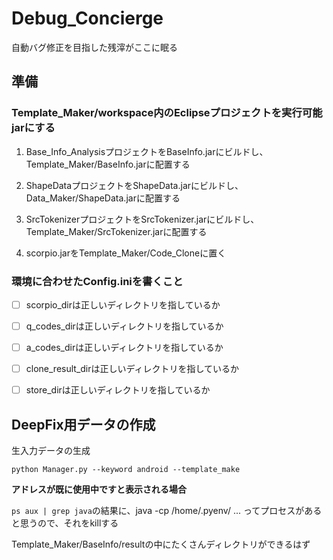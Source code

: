 # Debug_Concierge
自動バグ修正を目指した残滓がここに眠る

## 準備
### Template_Maker/workspace内のEclipseプロジェクトを実行可能jarにする

1. Base_Info_AnalysisプロジェクトをBaseInfo.jarにビルドし、Template_Maker/BaseInfo.jarに配置する

1. ShapeDataプロジェクトをShapeData.jarにビルドし、Data_Maker/ShapeData.jarに配置する

1. SrcTokenizerプロジェクトをSrcTokenizer.jarにビルドし、Template_Maker/SrcTokenizer.jarに配置する

1. scorpio.jarをTemplate_Maker/Code_Cloneに置く

### 環境に合わせたConfig.iniを書くこと
* [ ] scorpio_dirは正しいディレクトリを指しているか

* [ ] q_codes_dirは正しいディレクトリを指しているか

* [ ] a_codes_dirは正しいディレクトリを指しているか

* [ ] clone_result_dirは正しいディレクトリを指しているか

* [ ] store_dirは正しいディレクトリを指しているか

## DeepFix用データの作成
生入力データの生成
```
python Manager.py --keyword android --template_make
```

**アドレスが既に使用中ですと表示される場合**

`ps aux | grep java`の結果に、java -cp /home/.pyenv/ ... ってプロセスがあると思うので、それをkillする

Template_Maker/BaseInfo/resultの中にたくさんディレクトリができるはず

